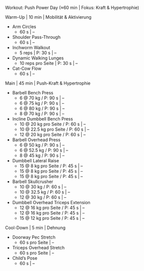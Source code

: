Workout: Push Power Day (≈60 min | Fokus: Kraft & Hypertrophie)

Warm-Up | 10 min | Mobilität & Aktivierung
- Arm Circles
    - 60 s | –
- Shoulder Pass-Through
    - 60 s | –
- Inchworm Walkout
    - 5 reps | P: 30 s | –
- Dynamic Walking Lunges
    - 10 reps pro Seite | P: 30 s | –
- Cat-Cow Flow
    - 60 s | –

Main | 45 min | Push-Kraft & Hypertrophie
- Barbell Bench Press
    - 6 @ 70 kg / P: 90 s | –
    - 6 @ 75 kg / P: 90 s | –
    - 6 @ 80 kg / P: 90 s | –
    - 8 @ 70 kg / P: 90 s | –
- Incline Dumbbell Bench Press
    - 10 @ 20 kg pro Seite / P: 60 s | –
    - 10 @ 22.5 kg pro Seite / P: 60 s | –
    - 12 @ 20 kg pro Seite / P: 60 s | –
- Barbell Overhead Press
    - 6 @ 50 kg / P: 90 s | –
    - 6 @ 52.5 kg / P: 90 s | –
    - 8 @ 45 kg / P: 90 s | –
- Dumbbell Lateral Raise
    - 15 @ 8 kg pro Seite / P: 45 s | –
    - 15 @ 8 kg pro Seite / P: 45 s | –
    - 15 @ 8 kg pro Seite / P: 45 s | –
- Barbell Skullcrusher
    - 10 @ 30 kg / P: 60 s | –
    - 10 @ 32.5 kg / P: 60 s | –
    - 12 @ 30 kg / P: 60 s | –
- Dumbbell Overhead Triceps Extension
    - 12 @ 16 kg pro Seite / P: 45 s | –
    - 12 @ 16 kg pro Seite / P: 45 s | –
    - 15 @ 12 kg pro Seite / P: 45 s | –

Cool-Down | 5 min | Dehnung
- Doorway Pec Stretch
    - 60 s pro Seite | –
- Triceps Overhead Stretch
    - 60 s pro Seite | –
- Child’s Pose
    - 60 s | –